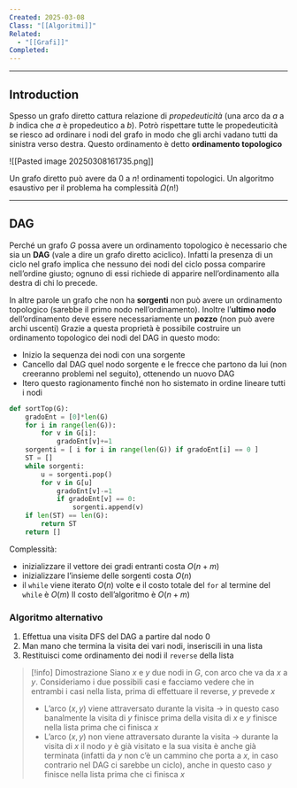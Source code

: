 ```yaml
---
Created: 2025-03-08
Class: "[[Algoritmi]]"
Related:
  - "[[Grafi]]"
Completed:
---
```

---
## Introduction
Spesso un grafo diretto cattura relazione di *propedeuticità* (una arco da $a$ a $b$ indica che $a$ è propedeutico a $b$).
Potrò rispettare tutte le propedeuticità se riesco ad ordinare i nodi del grafo in modo che gli archi vadano tutti da sinistra verso destra. Questo ordinamento è detto **ordinamento topologico**

![[Pasted image 20250308161735.png]]

Un grafo diretto può avere da $0$ a $n!$ ordinamenti topologici. Un algoritmo esaustivo per il problema ha complessità $\Omega(n!)$

---
## DAG
Perché un grafo $G$ possa avere un ordinamento topologico è necessario che sia un **DAG** (vale a dire un grafo diretto aciclico).
Infatti la presenza di un ciclo nel grafo implica che nessuno dei nodi del ciclo possa comparire nell’ordine giusto; ognuno di essi richiede di apparire nell’ordinamento alla destra di chi lo precede.

In altre parole un grafo che non ha **sorgenti** non può avere un ordinamento topologico (sarebbe il primo nodo nell’ordinamento). Inoltre l’**ultimo nodo** dell’ordinamento deve essere necessariamente un **pozzo** (non può avere archi uscenti)
Grazie a questa proprietà è possibile costruire un ordinamento topologico dei nodi del DAG in questo modo:
- Inizio la sequenza dei nodi con una sorgente
- Cancello dal DAG quel nodo sorgente e le frecce che partono da lui (non creeranno problemi nel seguito), ottenendo un nuovo DAG
- Itero questo ragionamento finché non ho sistemato in ordine lineare tutti i nodi

```python
def sortTop(G):
	gradoEnt = [0]*len(G)
	for i in range(len(G)):
		for v in G[i]:
			gradoEnt[v]+=1
	sorgenti = [ i for i in range(len(G)) if gradoEnt[i] == 0 ]
	ST = []
	while sorgenti:
		u = sorgenti.pop()
		for v in G[u]
			gradoEnt[v]-=1
			if gradoEnt[v] == 0:
				sorgenti.append(v)
	if len(ST) == len(G):
		return ST
	return []
```
Complessità:
- inizializzare il vettore dei gradi entranti costa $O(n+m)$
- inizializzare l’insieme delle sorgenti costa $O(n)$
- il `while` viene iterato $O(n)$ volte e il costo totale del `for` al termine del `while` è $O(m)$
Il costo dell’algoritmo è $O(n+m)$

### Algoritmo alternativo
1. Effettua una visita DFS del DAG a partire dal nodo $0$
2. Man mano che termina la visita dei vari nodi, inseriscili in una lista
3. Restituisci come ordinamento dei nodi il `reverse` della lista

>[!info] Dimostrazione
>Siano $x$ e $y$ due nodi in $G$, con arco che va da $x$ a $y$. Consideriamo i due possibili casi e facciamo vedere che in entrambi i casi nella lista, prima di effettuare il reverse, $y$ prevede $x$
>- L’arco $(x,y)$ viene attraversato durante la visita → in questo caso banalmente la visita di $y$ finisce prima della visita di $x$ e $y$ finisce nella lista prima che ci finisca $x$
>- L’arco $(x,y)$ non viene attraversato durante la visita → durante la visita di $x$ il nodo $y$ è già visitato e la sua visita è anche già terminata (infatti da $y$ non c’è un cammino che porta a $x$, in caso contrario nel DAG ci sarebbe un ciclo), anche in questo caso $y$ finisce nella lista prima che ci finisca $x$

